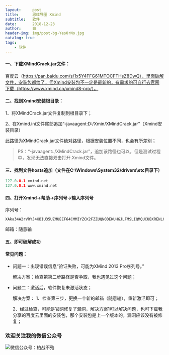 ```yaml
---
layout:     post
title:      思维导图 Xmind
subtitle:   软件
date:       2018-12-23
author:     白
header-img: img/post-bg-YesOrNo.jpg
catalog: true
tags:
    - 软件
---
```


#### 一、下载XMindCrack.jar文件：

百度云（https://pan.baidu.com/s/1x5Y4FFG61MTOCFTHsZ8DwQ），里面破解文件，安装包都给了，但Xmind安装包不一定是最新的，有需求的可自行去官网下载（https://www.xmind.cn/xmind8-pro/）。

#### 二、找到Xmind安装根目录：

1、将XMindCrack.jar文件复制到根目录下；

2、在Xmind.ini文件尾部追加“-javaagent:D:/Xmin/XMindCrack.jar”（Xmind安装目录）

此路径为XMindCrack.jar文件绝对路径，根据安装位置不同，也会有所差别；

> PS：“-javaagent:./XMindCrack.jar”，追加该路径也可以，但是测试过程中，发现无法直接双击打开.Xmind文件。

#### 三、找到文件hosts追加（文件在C:\Windows\System32\drivers\etc目录下）

```c
127.0.0.1 xmind.net
127.0.0.1 www.xmind.net
```

#### 四、打开Xmind->帮助->序列号->输入序列号

序列号：

```
XAka34A2rVRYJ4XBIU35UZMUEEF64CMMIYZCK2FZZUQNODEKUHGJLFMSLIQMQUCUBXRENLK6NZL37JXP4PZXQFILMQ2RG5R7G4QNDO3PSOEUBOCDRYSSXZGRARV6MGA33TN2AMUBHEL4FXMWYTTJDEINJXUAV4BAYKBDCZQWVF3LWYXSDCXY546U3NBGOI3ZPAP2SO3CSQFNB7VVIY123456789012345
```

邮箱：随意输

#### 五、即可破解成功

#### 常见问题：

- 问题一：出现错误信息“验证失败，可能为XMind 2013 Pro序列号。”

    解决方案：检查第第二步路径是否争取，我也遇见过这个问题；

- 问题二：激活后，软件恢复未激活状态；

    解决方案：
    1、检查第三步，更换一个新的邮箱（随意输），重新激活即可；

    2、经过检查，可能是官网修复了漏洞，解决方案1可以解决问题，也可下载我分享的百度云里面的安装包，那个安装包是上一个版本的，漏洞应该没有被修复；


### 欢迎关注我的微信公众号

![微信公众号：柏战不殆](http://upload-images.jianshu.io/upload_images/3990834-c91d28f8be4121e4.png?imageMogr2/auto-orient/strip%7CimageView2/2/w/1240)